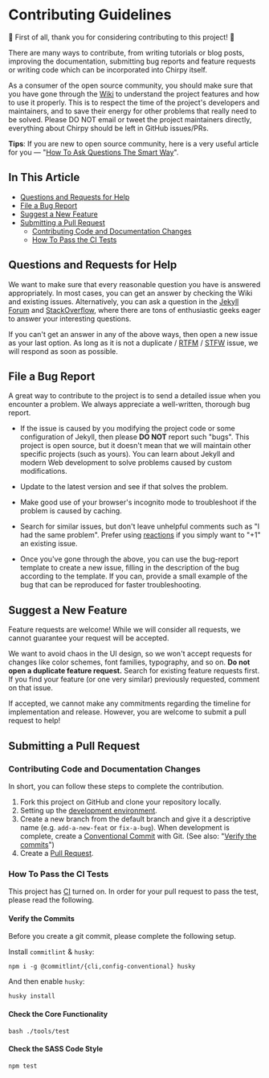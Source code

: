# Contributing Guidelines

:tada: First of all, thank you for considering contributing to this project! :tada:

There are many ways to contribute, from writing tutorials or blog posts, improving the documentation, submitting bug reports and feature requests or writing code which can be incorporated into Chirpy itself.

As a consumer of the open source community, you should make sure that you have gone through the [Wiki][wiki] to understand the project features and how to use it properly. This is to respect the time of the project's developers and maintainers, and to save their energy for other problems that really need to be solved. Please DO NOT email or tweet the project maintainers directly, everything about Chirpy should be left in GitHub issues/PRs.

**Tips**: If you are new to open source community, here is a very useful article for you — "[How To Ask Questions The Smart Way][ext-reading]".

## In This Article

- [Questions and Requests for Help](#questions-and-requests-for-help)
- [File a Bug Report](#file-a-bug-report)
- [Suggest a New Feature](#suggest-a-new-feature)
- [Submitting a Pull Request](#submitting-a-pull-request)
  - [Contributing Code and Documentation Changes](#contributing-code-and-documentation-changes)
  - [How To Pass the CI Tests](#how-to-pass-the-ci-tests)

## Questions and Requests for Help

We want to make sure that every reasonable question you have is answered appropriately. In most cases, you can get an answer by checking the Wiki and existing issues. Alternatively, you can ask a question in the [Jekyll Forum][forum] and [StackOverflow][stack_overflow], where there are tons of enthusiastic geeks eager to answer your interesting questions.

If you can't get an answer in any of the above ways, then open a new issue as your last option. As long as it is not a duplicate / [RTFM][rtfm] / [STFW][stfw] issue, we will respond as soon as possible.

## File a Bug Report

A great way to contribute to the project is to send a detailed issue when you encounter a problem. We always appreciate a well-written, thorough bug report.

- If the issue is caused by you modifying the project code or some configuration of Jekyll, then please **DO NOT** report such "bugs".
This project is open source, but it doesn't mean that we will maintain other specific projects (such as yours).
You can learn about Jekyll and modern Web development to solve problems caused by custom modifications.

- Update to the latest version and see if that solves the problem.

- Make good use of your browser's incognito mode to troubleshoot if the problem is caused by caching.

- Search for similar issues, but don't leave unhelpful comments such as "I had the same problem". Prefer using [reactions][gh-reactions] if you simply want to "+1" an existing issue.

- Once you've gone through the above, you can use the bug-report template to create a new issue, filling in the description of the bug according to the template. If you can, provide a small example of the bug that can be reproduced for faster troubleshooting.

## Suggest a New Feature

Feature requests are welcome! While we will consider all requests, we cannot guarantee your request will be accepted.

We want to avoid chaos in the UI design, so we won't accept requests for changes like color schemes, font families, typography, and so on. **Do not open a duplicate feature request.** Search for existing feature requests first. If you find your feature (or one very similar) previously requested, comment on that issue.

If accepted, we cannot make any commitments regarding the timeline for implementation and release. However, you are welcome to submit a pull request to help!

## Submitting a Pull Request

### Contributing Code and Documentation Changes

In short, you can follow these steps to complete the contribution.

1. Fork this project on GitHub and clone your repository locally.
2. Setting up the [development environment][dev-env].
3. Create a new branch from the default branch and give it a descriptive name (e.g. `add-a-new-feat` or `fix-a-bug`). When development is complete, create a [Conventional Commit][cc] with Git. (See also: "[Verify the commits](#verify-the-commits)")
4. Create a [Pull Request][gh-pr].

### How To Pass the CI Tests

This project has [CI][ci] turned on. In order for your pull request to pass the test,
please read the following.

#### Verify the Commits

Before you create a git commit, please complete the following setup.

Install `commitlint` & `husky`:

```console
npm i -g @commitlint/{cli,config-conventional} husky
```

And then enable `husky`:

```console
husky install
```

#### Check the Core Functionality
  
```console
bash ./tools/test
```

#### Check the SASS Code Style

```console
npm test
```

[wiki]: https://github.com/cotes2020/jekyll-theme-chirpy/wiki
[ext-reading]: http://www.catb.org/~esr/faqs/smart-questions.html
[forum]: https://talk.jekyllrb.com/
[stack_overflow]: https://stackoverflow.com/questions/tagged/jekyll
[rtfm]: https://en.wikipedia.org/wiki/RTFM
[stfw]: https://www.webster-dictionary.org/definition/STFW
[gh-reactions]: https://github.blog/2016-03-10-add-reactions-to-pull-requests-issues-and-comments/
[dev-env]: https://github.com/cotes2020/jekyll-theme-chirpy/wiki/Development
[cc]: https://www.conventionalcommits.org/
[gh-pr]: https://docs.github.com/en/pull-requests/collaborating-with-pull-requests/proposing-changes-to-your-work-with-pull-requests/about-pull-requests
[ci]: https://en.wikipedia.org/wiki/Continuous_integration
